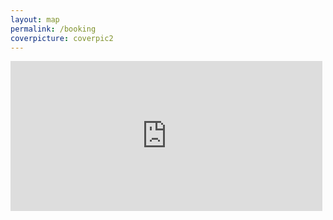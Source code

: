 ```yaml
---
layout: map
permalink: /booking
coverpicture: coverpic2
---
```

<div class="booking-widget-container">
<iframe name="f330ac3fc4" style="border: none; visibility: visible; width:99%; height: 240px;" class="" allowfullscreen="true" scrolling="no" title="booking" src="https://apac.littlehotelier.com/properties/theallyn/widget?promotion_code=theallyn">
</iframe>
</div>